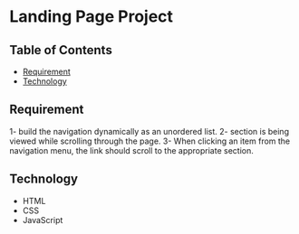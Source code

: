 # Landing Page Project

## Table of Contents

* [Requirement](#Requirement)
* [Technology](#Technology)


## Requirement

1- build the navigation dynamically as an unordered list.
2- section is being viewed while scrolling through the page.
3- When clicking an item from the navigation menu, the link should scroll to the appropriate section.

## Technology
- HTML
- CSS
- JavaScript
   



